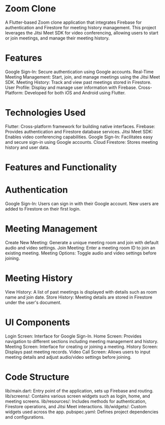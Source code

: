 # Zoom Clone
A Flutter-based Zoom clone application that integrates Firebase for authentication and Firestore for meeting history management. This project leverages the Jitsi Meet SDK for video conferencing, allowing users to start or join meetings, and manage their meeting history.

# Features
Google Sign-In: Secure authentication using Google accounts.
Real-Time Meeting Management: Start, join, and manage meetings using the Jitsi Meet SDK.
Meeting History: Track and view past meetings stored in Firestore.
User Profile: Display and manage user information with Firebase.
Cross-Platform: Developed for both iOS and Android using Flutter.

# Technologies Used
Flutter: Cross-platform framework for building native interfaces.
Firebase: Provides authentication and Firestore database services.
Jitsi Meet SDK: Enables video conferencing capabilities.
Google Sign-In: Facilitates easy and secure sign-in using Google accounts.
Cloud Firestore: Stores meeting history and user data.

# Features and Functionality

# Authentication
Google Sign-In: Users can sign in with their Google account. New users are added to Firestore on their first login.

# Meeting Management
Create New Meeting: Generate a unique meeting room and join with default audio and video settings.
Join Meeting: Enter a meeting room ID to join an existing meeting.
Meeting Options: Toggle audio and video settings before joining.

# Meeting History
View History: A list of past meetings is displayed with details such as room name and join date.
Store History: Meeting details are stored in Firestore under the user's document.

# UI Components
Login Screen: Interface for Google Sign-In.
Home Screen: Provides navigation to different sections including meeting management and history.
Meeting Screen: Interface for creating or joining a meeting.
History Screen: Displays past meeting records.
Video Call Screen: Allows users to input meeting details and adjust audio/video settings before joining.

# Code Structure
lib/main.dart: Entry point of the application, sets up Firebase and routing.
lib/screens/: Contains various screen widgets such as login, home, and meeting screens.
lib/resources/: Includes methods for authentication, Firestore operations, and Jitsi Meet interactions.
lib/widgets/: Custom widgets used across the app.
pubspec.yaml: Defines project dependencies and configurations.
